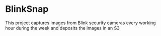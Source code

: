 # BlinkSnap
This project captures images from Blink security cameras every working hour during the week and deposits the images in an S3


